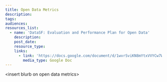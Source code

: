 ```yaml
---
title: Open Data Metrics
description:
tags:
audiences:
resources_list:
  - name: 'DataSF: Evaluation and Performance Plan for Open Data'
    description:
    post_date:
    resource_type:
    links:
      - link: 'https://docs.google.com/document/d/1wvrSviKN8mYtxVVYCw7WohoujJjSFvSkY_Tj3ku8UMU/edit?usp=sharing'
        media_type: Google Doc
---
```



&lt;insert blurb on open data metrics&gt;

&nbsp;

&nbsp;